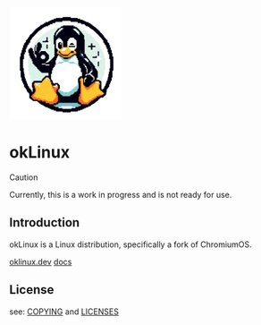 <img src="https://raw.githubusercontent.com/sevki/kernel/main/Documentation/images/okLinux.png" width="200">

#  okLinux

> [!CAUTION]
> Currently, this is a work in progress and is not ready for use.

## Introduction

okLinux is a Linux distribution, specifically a fork of ChromiumOS. 

[oklinux.dev](https://oklinux.dev)
[docs](https://sevki.github.io/kernel)

## License
see: [COPYING](COPYING) and [LICENSES](LICENSES)
